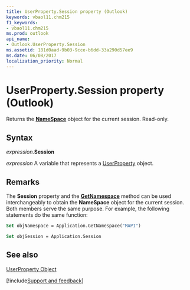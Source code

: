 ```yaml
---
title: UserProperty.Session property (Outlook)
keywords: vbaol11.chm215
f1_keywords:
- vbaol11.chm215
ms.prod: outlook
api_name:
- Outlook.UserProperty.Session
ms.assetid: 181d0aad-9b03-9cce-b6dd-33a290d57ee9
ms.date: 06/08/2017
localization_priority: Normal
---
```



# UserProperty.Session property (Outlook)

Returns the  **[NameSpace](Outlook.NameSpace.md)** object for the current session. Read-only.


## Syntax

_expression_.**Session**

_expression_ A variable that represents a [UserProperty](Outlook.UserProperty.md) object.


## Remarks

The  **Session** property and the **[GetNamespace](Outlook.Application.GetNamespace.md)** method can be used interchangeably to obtain the **NameSpace** object for the current session. Both members serve the same purpose. For example, the following statements do the same function:


```vb
Set objNamespace = Application.GetNamespace("MAPI") 
```


```vb
Set objSession = Application.Session
```


## See also


[UserProperty Object](Outlook.UserProperty.md)

[!include[Support and feedback](~/includes/feedback-boilerplate.md)]